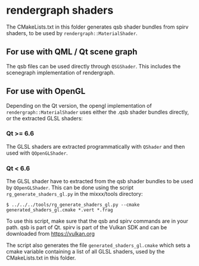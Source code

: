 # rendergraph shaders

The CMakeLists.txt in this folder generates qsb shader bundles from spirv shaders, to
be used by `rendergraph::MaterialShader`.

## For use with QML / Qt scene graph

The qsb files can be used directly through `QSGShader`. This includes the scenegraph
implementation of rendergraph.

## For use with OpenGL

Depending on the Qt version, the opengl implementation of `rendergraph::MaterialShader`
uses either the .qsb shader bundles directly, or the extracted GLSL shaders:

### Qt >= 6.6

The GLSL shaders are extracted programmatically with `QShader` and then used with
`QOpenGLShader`.

### Qt < 6.6

The GLSL shader have to extracted from the qsb shader bundles to be used by `QOpenGLShader`.
This can be done using the script `rg_generate_shaders_gl.py` in the mixxx/tools directory:

```console
$ ../../../tools/rg_generate_shaders_gl.py --cmake generated_shaders_gl.cmake *.vert *.frag
```

To use this script, make sure that the qsb and spirv commands are in your path. qsb is part
of Qt. spirv is part of the Vulkan SDK and can be downloaded from <https://vulkan.org>

The script also generates the file `generated_shaders_gl.cmake` which sets a cmake
variable containing a list of all GLSL shaders, used by the CMakeLists.txt in this folder.
